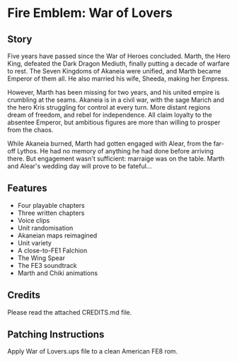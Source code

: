 # Fire Emblem: War of Lovers

## Story
Five years have passed since the War of Heroes concluded.
Marth, the Hero King, defeated the Dark Dragon Mediuth, finally
putting a decade of warfare to rest. The Seven Kingdoms
of Akaneia were unified, and Marth became Emperor of them
all. He also married his wife, Sheeda, making her Empress.

However, Marth has been missing for two years, and his
united empire is crumbling at the seams. Akaneia is in
a civil war, with the sage Marich and the hero Kris
struggling for control at every turn. More distant regions
dream of freedom, and rebel for independence. All claim
loyalty to the absentee Emperor, but ambitious figures
are more than willing to prosper from the chaos.

While Akaneia burned, Marth had gotten engaged with
Alear, from the far-off Lythos. He had no memory
of anything he had done before arriving there.
But engagement wasn't sufficient: marraige was on the table.
Marth and Alear's wedding day will prove to be fateful...

## Features
- Four playable chapters
- Three written chapters
- Voice clips
- Unit randomisation
- Akaneian maps reimagined
- Unit variety
- A close-to-FE1 Falchion
- The Wing Spear
- The FE3 soundtrack
- Marth and Chiki animations

## Credits
Please read the attached CREDITS.md file.

## Patching Instructions
Apply War of Lovers.ups file to a clean American FE8 rom.